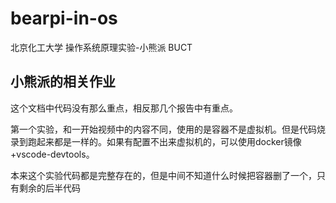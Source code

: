 # bearpi-in-os
北京化工大学 操作系统原理实验-小熊派 BUCT

## 小熊派的相关作业

这个文档中代码没有那么重点，相反那几个报告中有重点。

第一个实验，和一开始视频中的内容不同，使用的是容器不是虚拟机。但是代码烧录到跑起来都是一样的。如果有配置不出来虚拟机的，可以使用docker镜像+vscode-devtools。

本来这个实验代码都是完整存在的，但是中间不知道什么时候把容器删了一个，只有剩余的后半代码

